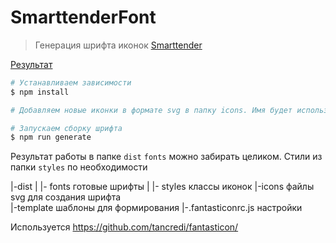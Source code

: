 # SmarttenderFont

> Генерация шрифта иконок [Smarttender](https://smarttender.biz/)

<a href="https://github.com/uhodav/smarttender-fonts/dist/icon.html">Результат</a>

```bash
# Устанавливаем зависимости
$ npm install

# Добавляем новые иконки в формате svg в папку icons. Имя будет использовано для созданного класса

# Запускаем сборку шрифта
$ npm run generate
```

Результат работы в папке `dist`
`fonts` можно забирать целиком.
Стили из папки `styles` по необходимости

|-dist
|   |- fonts        готовые шрифты
|   |- styles       классы иконок
|-icons             файлы svg для создания шрифта       
|-template          шаблоны для формирования
|-.fantasticonrc.js настройки

Используется https://github.com/tancredi/fantasticon/
